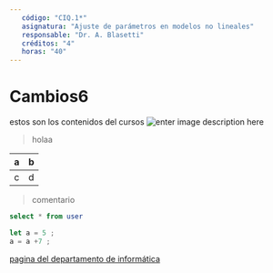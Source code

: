```yaml
---
   código: "CIQ.1*"
   asignatura: "Ajuste de parámetros en modelos no lineales"
   responsable: "Dr. A. Blasetti"
   créditos: "4"
   horas: "40"
---
```

# Cambios6
estos son los contenidos del cursos
![enter image description here](https://i1.wp.com/diariocronica.com.ar/wp-content/uploads/2018/11/borrador-autom%C3%A1tico-133.jpg?fit=1200,800&ssl=1)

> holaa

| a | b |
|---|---|
| c | d |

> comentario



```sql
select * from user
```

```javascript
let a = 5 ;
a = a +7 ;
```
[pagina del departamento de informática](http://www.dinfo.ing.unp.edu.ar)
<!--stackedit_data:
eyJoaXN0b3J5IjpbMjk3NzcxNzQyLC0xNDc4OTY0MDMzLDEwMz
kyNjc0ODgsLTczNzQ2ODI4NywxNzgwNzYzMjM0LC04MDE0MTc0
MTQsMTcyMTI0NjI2NywxMzMzMDExNzcxLC00NDM3MjQwMDQsMj
A3NDUwNzUxNywyOTc3NzE3NDIsLTE0Nzg5NjQwMzMsMTAzOTI2
NzQ4OCwtNzM3NDY4Mjg3LDE3ODA3NjMyMzQsLTgwMTQxNzQxNC
wtMTcwMDYzMzMxMSwtODAxNDE3NDE0LC0yMTMyNDQ1MTU4LDI4
MDg2MTM4OF19
-->